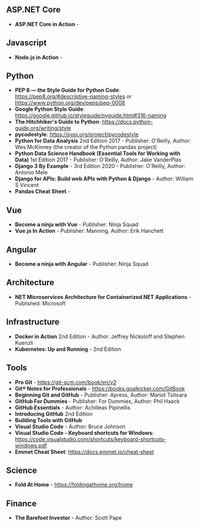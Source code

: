 ## ASP.NET Core
- **ASP.NET Core in Action** - 
## Javascript
- **Node.js in Action** -
## Python
- **PEP 8 — the Style Guide for Python Code**: https://pep8.org/#descriptive-naming-styles or https://www.python.org/dev/peps/pep-0008
- **Google Python Style Guide**:  https://google.github.io/styleguide/pyguide.html#316-naming
- **The Hitchhiker's Guide to Python**: https://docs.python-guide.org/writing/style
- **pycodestyle**: https://pypi.org/project/pycodestyle
- **Python for Data Analysis** 2nd Edition 2017 - Publisher: O'Reilly, Author: Wes McKinney (the creator of the Python pandas project)
- **Python Data Science Handbook (Essential Tools for Working with Data)** 1st Edition 2017 - Publisher: O'Reilly, Author: Jake VanderPlas
- **Django 3 By Example** - 3rd Edition 2020 - Publisher: O'Reilly, Author: Antonio Mele
- **Django for APIs: Build web APIs with Python & Django** - Author: William S Vincent
- **Pandas Cheat Sheet** - 
## Vue
- **Become a ninja with Vue** - Publisher: Ninja Squad
- **Vue.js In Action** - Publisher: Manning, Author: Erik Hanchett
## Angular
- **Become a ninja with Angular** - Publisher: Ninja Squad
## Architecture
- **NET Microservices Architecture for Containerized NET Applications** - Published: Microsoft
## Infrastructure
- **Docker in Action** 2nd Edition - Author: Jeffrey Nickoloff and Stephen Kuenzli
- **Kubernetes: Up and Running** - 2nd Edition
## Tools
- **Pro Git** - https://git-scm.com/book/en/v2
- **Git® Notes for Professionals** - https://books.goalkicker.com/GitBook
- **Beginning Git and GitHub** - Publisher: Apress, Author: Mariot Tsitoara
- **GitHub For Dummies** - Publisher: For Dummies, Author: Phil Haack
- **GitHub Essentials** - Author: Achilleas Pipinellis
- **Introducing GitHub** 2nd Edition
- **Building Tools with GitHub**
- **Visual Studio Code** - Author:  Bruce Johnson
- **Visual Studio Code - Keyboard shortcuts for Windows**: https://code.visualstudio.com/shortcuts/keyboard-shortcuts-windows.pdf
- **Emmet Cheat Sheet**: https://docs.emmet.io/cheat-sheet
## Science
- **Fold At Home** - https://foldingathome.org/home
## Finance
- **The Barefoot Investor** - Author: Scott Pape

